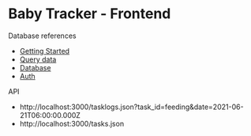 # Baby Tracker - Frontend

Database references
 - [Getting Started](https://firebase.google.com/docs/firestore/quickstart)
 - [Query data](https://firebase.google.com/docs/firestore/manage-data/add-data)
 - [Database](https://console.firebase.google.com/u/0/project/acardenas-baby-tracker/firestore/)
 - [Auth](https://www.positronx.io/full-angular-7-firebase-authentication-system/)


API
- http://localhost:3000/tasklogs.json?task_id=feeding&date=2021-06-21T06:00:00.000Z
- http://localhost:3000/tasks.json
